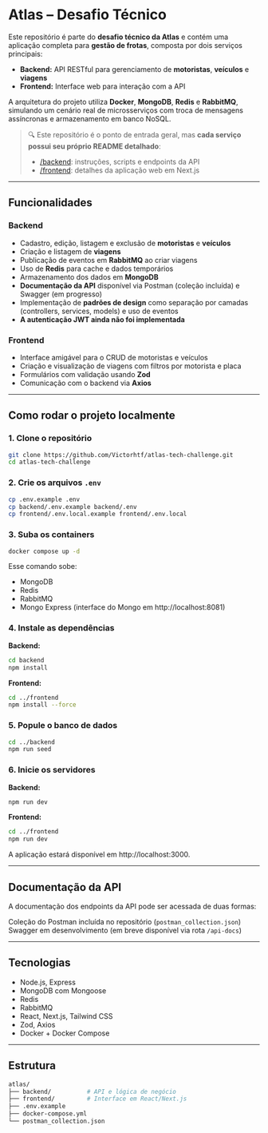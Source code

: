 
# Atlas – Desafio Técnico

Este repositório é parte do **desafio técnico da Atlas** e contém uma aplicação completa para **gestão de frotas**, composta por dois serviços principais:

- **Backend:** API RESTful para gerenciamento de **motoristas**, **veículos** e **viagens**
- **Frontend:** Interface web para interação com a API

A arquitetura do projeto utiliza **Docker**, **MongoDB**, **Redis** e **RabbitMQ**, simulando um cenário real de microsserviços com troca de mensagens assíncronas e armazenamento em banco NoSQL.

> 🔍 Este repositório é o ponto de entrada geral, mas **cada serviço possui seu próprio README detalhado**:
> - [/backend](./backend/README.md): instruções, scripts e endpoints da API
> - [/frontend](./frontend/README.md): detalhes da aplicação web em Next.js

---

## Funcionalidades

### Backend

- Cadastro, edição, listagem e exclusão de **motoristas** e **veículos**
- Criação e listagem de **viagens**
- Publicação de eventos em **RabbitMQ** ao criar viagens
- Uso de **Redis** para cache e dados temporários
- Armazenamento dos dados em **MongoDB**
- **Documentação da API** disponível via Postman (coleção incluída) e Swagger (em progresso)
- Implementação de **padrões de design** como separação por camadas (controllers, services, models) e uso de eventos
- **A autenticação JWT ainda não foi implementada**

### Frontend

- Interface amigável para o CRUD de motoristas e veículos
- Criação e visualização de viagens com filtros por motorista e placa
- Formulários com validação usando **Zod**
- Comunicação com o backend via **Axios**

---

## Como rodar o projeto localmente

### 1. Clone o repositório

```bash
git clone https://github.com/Victorhtf/atlas-tech-challenge.git
cd atlas-tech-challenge
```

### 2. Crie os arquivos `.env`

```bash
cp .env.example .env                  
cp backend/.env.example backend/.env
cp frontend/.env.local.example frontend/.env.local
```

### 3. Suba os containers

```bash
docker compose up -d
```

Esse comando sobe:

- MongoDB  
- Redis  
- RabbitMQ  
- Mongo Express (interface do Mongo em http://localhost:8081)

### 4. Instale as dependências

**Backend:**

```bash
cd backend
npm install
```

**Frontend:**

```bash
cd ../frontend
npm install --force
```

### 5. Popule o banco de dados

```bash
cd ../backend
npm run seed
```

### 6. Inicie os servidores

**Backend:**

```bash
npm run dev
```

**Frontend:**

```bash
cd ../frontend
npm run dev
```

A aplicação estará disponível em http://localhost:3000.

---

## Documentação da API

A documentação dos endpoints da API pode ser acessada de duas formas:

Coleção do Postman incluída no repositório (`postman_collection.json`)  
 Swagger em desenvolvimento (em breve disponível via rota `/api-docs`)

---

## Tecnologias

- Node.js, Express  
- MongoDB com Mongoose  
- Redis  
- RabbitMQ  
- React, Next.js, Tailwind CSS  
- Zod, Axios  
- Docker + Docker Compose

---

## Estrutura

```bash
atlas/
├── backend/          # API e lógica de negócio
├── frontend/         # Interface em React/Next.js
├── .env.example
├── docker-compose.yml
└── postman_collection.json
```
